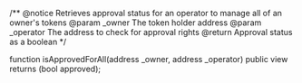 /**
    @notice Retrieves approval status for an operator to manage all of an owner's tokens
    @param _owner     The token holder address
    @param _operator  The address to check for approval rights
    @return           Approval status as a boolean
*/

function isApprovedForAll(address _owner, address _operator) public view returns (bool approved); 